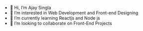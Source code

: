 - 👋 Hi, I’m Ajay Singla
- 👀 I’m interested in Web Development and Front-end Designing
- 🌱 I’m currently learning Reactjs and Node js
- 💞️ I’m looking to collaborate on Front-End Projects
